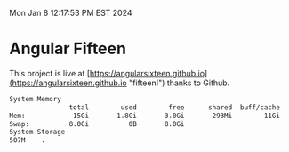 Mon Jan  8 12:17:53 PM EST 2024

# Angular Fifteen


This project is live at [https://angularsixteen.github.io](https://angularsixteen.github.io "fifteen!") thanks to Github.

```bash
System Memory
               total        used        free      shared  buff/cache   available
Mem:            15Gi       1.8Gi       3.0Gi       293Mi        11Gi        13Gi
Swap:          8.0Gi          0B       8.0Gi
System Storage
507M	.
```
